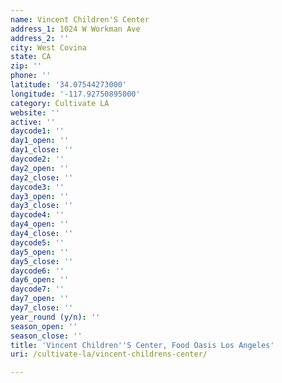 ```yaml
---
name: Vincent Children'S Center
address_1: 1024 W Workman Ave
address_2: ''
city: West Covina
state: CA
zip: ''
phone: ''
latitude: '34.07544273000'
longitude: '-117.92750895000'
category: Cultivate LA
website: ''
active: ''
daycode1: ''
day1_open: ''
day1_close: ''
daycode2: ''
day2_open: ''
day2_close: ''
daycode3: ''
day3_open: ''
day3_close: ''
daycode4: ''
day4_open: ''
day4_close: ''
daycode5: ''
day5_open: ''
day5_close: ''
daycode6: ''
day6_open: ''
daycode7: ''
day7_open: ''
day7_close: ''
year_round (y/n): ''
season_open: ''
season_close: ''
title: 'Vincent Children''S Center, Food Oasis Los Angeles'
uri: /cultivate-la/vincent-childrens-center/

---
```

